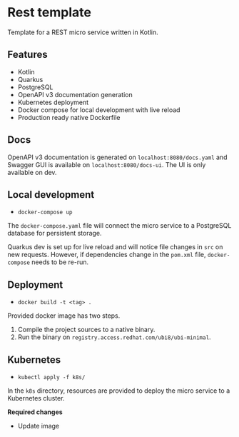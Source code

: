 # Rest template

Template for a REST micro service written in Kotlin.

## Features

* Kotlin
* Quarkus
* PostgreSQL
* OpenAPI v3 documentation generation
* Kubernetes deployment
* Docker compose for local development with live reload
* Production ready native Dockerfile

## Docs

OpenAPI v3 documentation is generated on `localhost:8080/docs.yaml` and Swagger GUI is available on `localhost:8080/docs-ui`. The UI is only available on dev.

## Local development

* `docker-compose up`

The `docker-compose.yaml` file will connect the micro service to a PostgreSQL database for persistent storage.

Quarkus dev is set up for live reload and will notice file changes in `src` on new requests. However, if dependencies change in the `pom.xml` file, `docker-compose` needs to be re-run.

## Deployment

* `docker build -t <tag> .`

Provided docker image has two steps.

1. Compile the project sources to a native binary.
2. Run the binary on `registry.access.redhat.com/ubi8/ubi-minimal`. 

## Kubernetes

* `kubectl apply -f k8s/`

In the `k8s` directory, resources are provided to deploy the micro service to a Kubernetes cluster.

**Required changes**

* Update image

